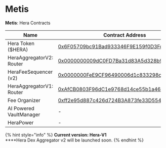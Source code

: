 # Metis

**Metis**: Hera Contracts

| Name                     | Contract Address                                                                                                                     |
| ------------------------ | ------------------------------------------------------------------------------------------------------------------------------------ |
| Hera Token ($HERA)       | [0x6F05709bc91Bad933346F9E159f0D3FdBc2c9DCE](https://andromeda-explorer.metis.io/token/0x6F05709bc91Bad933346F9E159f0D3FdBc2c9DCE)   |
| HeraAggregatorV2: Router | [0x0000000009dC0FD7Ba31d83A5d328b9BCAa0Bc8d](https://andromeda-explorer.metis.io/address/0x0000000009dC0FD7Ba31d83A5d328b9BCAa0Bc8d) |
| HeraFeeSequencer (v2)    | [0x0000000FeE9CF96490006d1c833298c72AAff7A5](https://andromeda-explorer.metis.io/address/0x0000000FeE9CF96490006d1c833298c72AAff7A5) |
| HeraAggregatorV1: Router | [0xAfCB0803F96dC1e9768d14ce55b1a46b26deb24c](https://andromeda-explorer.metis.io/address/0xAfCB0803F96dC1e9768d14ce55b1a46b26deb24c) |
| Fee Organizer            | [0xff2e95d887c426d724B3A873fe33D554A10f2fA5](https://andromeda-explorer.metis.io/address/0xff2e95d887c426d724B3A873fe33D554A10f2fA5) |
| AI Powered VaultManager  | -                                                                                                                                    |
| HeraPower                | -                                                                                                                                    |

{% hint style="info" %}
**Current version: Hera-V1**\
****Hera Dex Aggregator v2 will be launched soon.
{% endhint %}
